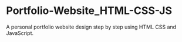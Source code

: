 # Portfolio-Website_HTML-CSS-JS
A personal portfolio website design step by step using HTML CSS and JavaScript.

